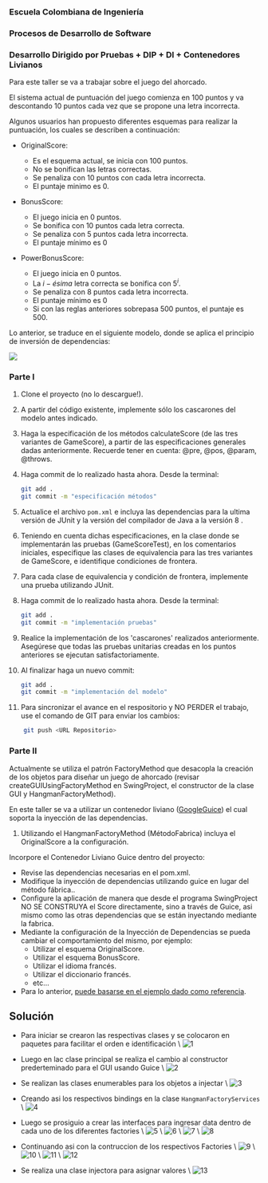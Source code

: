 ### Escuela Colombiana de Ingeniería

### Procesos de Desarrollo de Software

### Desarrollo Dirigido por Pruebas + DIP + DI + Contenedores Livianos


Para este taller se va a trabajar sobre el juego del ahorcado.

El sistema actual de puntuación del juego comienza en 100 puntos y va
descontando 10 puntos cada vez que se propone una letra incorrecta.

Algunos usuarios han propuesto diferentes esquemas para realizar la
puntuación, los cuales se describen a continuación:

* OriginalScore: 
    * Es el esquema actual, se inicia con 100 puntos.
    * No se bonifican las letras correctas.
    * Se penaliza con 10 puntos con cada letra incorrecta.
    * El puntaje minimo es 0.

* BonusScore: 
    * El juego inicia en 0 puntos.
    * Se bonifica con 10 puntos cada letra correcta.
    * Se penaliza con 5 puntos cada letra incorrecta.
    * El puntaje mínimo es 0
    
* PowerBonusScore:
    * El juego inicia en 0 puntos.
    * La $i-ésima$ letra correcta se bonifica con $5^i$.
    * Se penaliza con 8 puntos cada letra incorrecta.
    * El puntaje mínimo es 0
    * Si con las reglas anteriores sobrepasa 500 puntos, el puntaje es
      500.

Lo anterior, se traduce en el siguiente modelo, donde se aplica el
principio de inversión de dependencias:


![](img/model.png)


### Parte I

1. Clone el proyecto (no lo descargue!).
   
2. A partir del código existente, implemente sólo los cascarones del
   modelo antes indicado.

3. Haga la especificación de los métodos calculateScore (de las tres
   variantes de GameScore), a partir de las especificaciones
   generales dadas anteriormente. Recuerde tener en cuenta: @pre,
   @pos, @param, @throws.

4. Haga commit de lo realizado hasta ahora. Desde la terminal:

	```bash		
	git add .			
	git commit -m "especificación métodos"
	```

5. Actualice el archivo `pom.xml` e incluya las dependencias para la ultima versión de JUnit y la versión del compilador de Java a la versión 8 .
   

6. Teniendo en cuenta dichas especificaciones, en la clase donde se
   implementarán las pruebas (GameScoreTest), en los
   comentarios iniciales, especifique las clases de equivalencia para
   las tres variantes de GameScore, e identifique
   condiciones de frontera. 

7. Para cada clase de equivalencia y condición de frontera, implemente
   una prueba utilizando JUnit.

8. Haga commit de lo realizado hasta ahora. Desde la terminal:

	```bash		
	git add .			
	git commit -m "implementación pruebas"
	```
9. Realice la implementación de los 'cascarones' realizados anteriormente.
   Asegúrese que todas las pruebas unitarias creadas en los puntos anteriores
   se ejecutan satisfactoriamente.

10. Al finalizar haga un nuevo commit:

	```bash		
	git add .			
	git commit -m "implementación del modelo"
	```

11. Para sincronizar el avance en el respositorio y NO PERDER el trabajo, use
    el comando de GIT para enviar los cambios:

```bash	
	git push <URL Repositorio>	
```


### Parte II

Actualmente se utiliza el patrón FactoryMethod
que desacopla la creación de los objetos para diseñar un juego
de ahorcado (revisar createGUIUsingFactoryMethod en SwingProject, el
constructor de la clase GUI y HangmanFactoryMethod).

En este taller se va a utilizar un contenedor liviano ([GoogleGuice](https://github.com/google/guice)) el cual soporta la inyección de las dependencias.

1. Utilizando el HangmanFactoryMethod (MétodoFabrica) incluya el
   OriginalScore a la configuración.

Incorpore el Contenedor Liviano Guice dentro del proyecto:

* Revise las dependencias necesarias en el pom.xml.
* Modifique la inyección de dependencias utilizando guice en lugar del
  método fábrica..
* Configure la aplicación de manera que desde el programa SwingProject
  NO SE CONSTRUYA el Score directamente, sino a través de Guice, asi
  mismo como las otras dependencias que se están inyectando mediante
  la fabrica.
* Mediante la configuración de la Inyección de
  Dependencias se pueda cambiar el comportamiento del mismo, por
  ejemplo:
	* Utilizar el esquema OriginalScore.
	* Utilizar el esquema BonusScore.
	* Utilizar el idioma francés.
    * Utilizar el diccionario francés.
	* etc...
* Para lo anterior, [puede basarse en el ejemplo dado como
  referencia](https://github.com/PDSW-ECI/LightweighContainers_DepenendecyInjectionIntro-WordProcessor).


Solución
---


* Para iniciar se crearon las respectivas clases y se colocaron en paquetes para facilitar el orden e identificación \ ![1](https://github.com/Tianrojas/CVDS-Lab4/blob/master/img/1.png)

* Luego en lac clase principal se realiza el cambio al constructor prederteminado para el GUI usando Guice \ ![2](https://github.com/Tianrojas/CVDS-Lab4/blob/master/img/2.png)

* Se realizan las clases enumerables para los objetos a injectar \ ![3](https://github.com/Tianrojas/CVDS-Lab4/blob/master/img/2.png)

* Creando asi los respectivos bindings en la clase `HangmanFactoryServices` \ ![4](https://github.com/Tianrojas/CVDS-Lab4/blob/master/img/4.png)

* Luego se prosiguio a crear las interfaces para ingresar data dentro de cada uno de los diferentes factories \ ![5](https://github.com/Tianrojas/CVDS-Lab4/blob/master/img/5.png) \ ![6](https://github.com/Tianrojas/CVDS-Lab4/blob/master/img/6.png) \ ![7](https://github.com/Tianrojas/CVDS-Lab4/blob/master/img/7.png) \ ![8](https://github.com/Tianrojas/CVDS-Lab4/blob/master/img/8.png)

* Continuando asi con la contruccion de los respectivos Factories \ ![9](https://github.com/Tianrojas/CVDS-Lab4/blob/master/img/9.png) \ ![10](https://github.com/Tianrojas/CVDS-Lab4/blob/master/img/10.png) \ ![11](https://github.com/Tianrojas/CVDS-Lab4/blob/master/img/11.png) \ ![12](https://github.com/Tianrojas/CVDS-Lab4/blob/master/img/12.png)

* Se realiza una clase injectora para asignar valores \ ![13](https://github.com/Tianrojas/CVDS-Lab4/blob/master/img/12.png)



